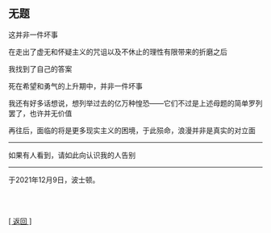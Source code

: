 ## 无题

这并非一件坏事

在走出了虚无和怀疑主义的咒诅以及不休止的理性有限带来的折磨之后

我找到了自己的答案

死在希望和勇气的上升期中，并非一件坏事

我还有好多话想说，想列举过去的亿万种惶恐——它们不过是上述母题的简单罗列罢了，也许并无价值

再往后，面临的将是更多现实主义的困境，于此殒命，浪漫并非是真实的对立面

------

如果有人看到，请如此向认识我的人告别

------

于2021年12月9日，波士顿。

<br>

<br>

[[ 返回 ]](../../../../sites/proses/多余的话.md)
